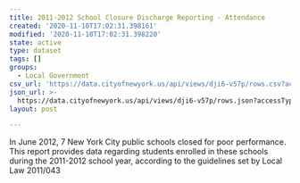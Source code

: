 ```yaml
---
title: 2011-2012 School Closure Discharge Reporting - Attendance
created: '2020-11-10T17:02:31.398161'
modified: '2020-11-10T17:02:31.398220'
state: active
type: dataset
tags: []
groups:
  - Local Government
csv_url: 'https://data.cityofnewyork.us/api/views/dji6-v57p/rows.csv?accessType=DOWNLOAD'
json_url: >-
  https://data.cityofnewyork.us/api/views/dji6-v57p/rows.json?accessType=DOWNLOAD
layout: post

---
```

In June 2012, 7 New York City public schools closed for poor performance.  This report provides data regarding students enrolled in these schools during the 2011-2012 school year, according to the guidelines set by Local Law 2011/043
